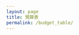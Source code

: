 ```yaml
---
layout: page
title: 預算表
permalink: /budget_table/
---
```


<script>
const base = "https://script.google.com/macros/s/AKfycbzSCXxkzsO8d_d4Bzwre3n9Hy7PaXM3G4QMiKRiLN094noMqgaq1xDKL3b-RE2eG9QotQ/exec";

const createBtn = document.createElement('button');
createBtn.textContent = 'Create Data';
createBtn.style.padding = '6px 10px';
createBtn.style.border = '1px solid #aaa';
createBtn.style.background = '#f1f1f1';
createBtn.style.borderRadius = '6px';
createBtn.style.cursor = 'pointer';
createBtn.style.marginLeft = '10px';

const deleteBtn = document.createElement('button');
deleteBtn.textContent = 'Delete Data';
deleteBtn.style.padding = '6px 10px';
deleteBtn.style.border = '1px solid #aaa';
deleteBtn.style.background = '#ffebee';
deleteBtn.style.borderRadius = '6px';
deleteBtn.style.cursor = 'pointer';
deleteBtn.style.marginLeft = '10px';

const buttonContainer = document.createElement('div');
buttonContainer.style.position = 'fixed';
buttonContainer.style.top = '20px';
buttonContainer.style.left = '20px';
buttonContainer.style.zIndex = '1000';
buttonContainer.style.backgroundColor = 'rgba(255, 255, 255, 0.9)';
buttonContainer.style.padding = '10px';
buttonContainer.style.borderRadius = '8px';
buttonContainer.style.boxShadow = '0 2px 10px rgba(0,0,0,0.1)';

buttonContainer.appendChild(createBtn);
buttonContainer.appendChild(deleteBtn);
document.body.appendChild(buttonContainer);


createBtn.addEventListener('click', function() {
  const modal = document.createElement('div');
  modal.style.position = 'fixed';
  modal.style.top = '0';
  modal.style.left = '0';
  modal.style.width = '100%';
  modal.style.height = '100%';
  modal.style.backgroundColor = 'rgba(0, 0, 0, 0.5)';
  modal.style.zIndex = '2000';
  modal.style.display = 'flex';
  modal.style.justifyContent = 'center';
  modal.style.alignItems = 'center';

  const formContainer = document.createElement('div');
  formContainer.style.backgroundColor = 'white';
  formContainer.style.padding = '30px';
  formContainer.style.borderRadius = '10px';
  formContainer.style.boxShadow = '0 4px 20px rgba(0,0,0,0.3)';
  formContainer.style.width = '400px';
  formContainer.style.maxWidth = '90vw';

  const title = document.createElement('h2');
  title.textContent = '新增資料';
  title.style.marginTop = '0';
  title.style.marginBottom = '20px';
  title.style.textAlign = 'center';
  title.style.color = '#333';

  const form = document.createElement('form');
  
  const fields = [
    { name: 'sheet', label: 'Sheet', type: 'text', placeholder: '請輸入名稱' },
    { name: 'range', label: 'Range', type: 'text', placeholder: '請輸入範圍' },
    { name: 'category', label: 'Category', type: 'text', placeholder: '請輸入類別' },
    { name: 'item', label: 'Item', type: 'text', placeholder: '請輸入項目名稱' },
    { name: 'cost', label: 'Cost', type: 'number', placeholder: '請輸入金額' },
    { name: 'note', label: 'Note', type: 'text', placeholder: '請輸入備註' }
  ];

  fields.forEach(field => {
    const fieldContainer = document.createElement('div');
    fieldContainer.style.marginBottom = '15px';

    const label = document.createElement('label');
    label.textContent = field.label + ':';
    label.style.display = 'block';
    label.style.marginBottom = '5px';
    label.style.fontWeight = 'bold';
    label.style.color = '#555';

    const input = document.createElement('input');
    input.type = field.type;
    input.name = field.name;
    input.placeholder = field.placeholder;
    input.style.width = '100%';
    input.style.padding = '8px';
    input.style.border = '1px solid #ddd';
    input.style.borderRadius = '4px';
    input.style.fontSize = '14px';
    input.required = true;

    fieldContainer.appendChild(label);
    fieldContainer.appendChild(input);
    form.appendChild(fieldContainer);
  });

  const buttonGroup = document.createElement('div');
  buttonGroup.style.display = 'flex';
  buttonGroup.style.justifyContent = 'space-between';
  buttonGroup.style.marginTop = '20px';

  const submitBtn = document.createElement('button');
  submitBtn.type = 'submit';
  submitBtn.textContent = '提交';
  submitBtn.style.padding = '10px 20px';
  submitBtn.style.backgroundColor = '#4CAF50';
  submitBtn.style.color = 'white';
  submitBtn.style.border = 'none';
  submitBtn.style.borderRadius = '4px';
  submitBtn.style.cursor = 'pointer';
  submitBtn.style.fontSize = '14px';

  const cancelBtn = document.createElement('button');
  cancelBtn.type = 'button';
  cancelBtn.textContent = '取消';
  cancelBtn.style.padding = '10px 20px';
  cancelBtn.style.backgroundColor = '#f44336';
  cancelBtn.style.color = 'white';
  cancelBtn.style.border = 'none';
  cancelBtn.style.borderRadius = '4px';
  cancelBtn.style.cursor = 'pointer';
  cancelBtn.style.fontSize = '14px';

  buttonGroup.appendChild(submitBtn);
  buttonGroup.appendChild(cancelBtn);

  form.appendChild(buttonGroup);
  formContainer.appendChild(title);
  formContainer.appendChild(form);
  modal.appendChild(formContainer);
  document.body.appendChild(modal);

    form.addEventListener('submit', async function(e) {
      e.preventDefault();
      
      const formData = new FormData(form);
      const data = {};
      for (let [key, value] of formData.entries()) {
        data[key] = value;
      }
      
      // 按照 Google Apps Script 的格式重新組織資料
      const postData = {
        name: "Add Data",  // 對應 doPost 中的操作類型
        sheet: parseInt(data.sheet) || 2,  // 確保是數字，預設為 2
        range: parseInt(data.range) || 0,  // 確保是數字，預設為 0
        category: data.category || '',
        item: data.item || '',
        cost: parseFloat(data.cost) || 0,  // 確保是數字
        note: data.note || ''
      };
      
      console.log('提交的資料:', postData);
      console.log('POST 請求 URL:', base);
      
      submitBtn.textContent = '提交中...';
      submitBtn.disabled = true;
      
      try {
        const response = await fetch(base, {
          method: "POST",
          redirect: "follow",
          keepalive: true,
          headers: {
            "Content-Type": "application/json",
          },
          body: JSON.stringify(postData)
        });
        
        console.log('回應狀態:', response.status);
        console.log('回應 headers:', response.headers);
        
        if (response.ok) {
          const result = await response.json();
          console.log('伺服器回應:', result);
          if (result.success) {
            alert('資料提交成功！' + (result.message ? '\n' + result.message : ''));
          } else {
            alert('提交失敗: ' + result.message);
          }
        } else {
          const errorText = await response.text();
          console.error('錯誤回應內容:', errorText);
          throw new Error(`HTTP error! status: ${response.status}, response: ${errorText}`);
        }
      } catch (error) {
        console.error('提交失敗:', error);
        alert('提交失敗: ' + error.message);
      } finally {
        submitBtn.textContent = '提交';
        submitBtn.disabled = false;
        
        document.body.removeChild(modal);
      }
    });

  cancelBtn.addEventListener('click', function() {
    document.body.removeChild(modal);
  });

  modal.addEventListener('click', function(e) {
    if (e.target === modal) {
      document.body.removeChild(modal);
    }
  });
});

// const res = await fetch(
//   base,
//   {
//     method: "POST",
//     redirect: "follow",
//     keepalive: true,
//     headers: {
//       "Content-Type": "text/plain;charset=utf-8",
//     },
//     body: JSON.stringify({ 
//       name: "Create Tab", 
//     })
//   }
// );
// const data = await res.json();


// const params = { name: "Show Tab Data", sheet: 2 };
// const url = `${base}?${new URLSearchParams(params)}`;
// res = await fetch(url);
// data = await res.json();




// const WEB_APP_URL =
//   'https://script.google.com/macros/s/AKfycby857iH5s40pc-1qNWqhn-76r0ZJCDlhzA9e4nG98htCtcHumCtGEEWa4CW5FpU_6nDTg/exec';
// let LAST_DATA = null;

// // New: per-section configuration
// const SECTION_CONFIG = {
//   '當月收入': {},
//   '當月支出預算': {},
//   '隔月預計支出': {},
// };

// const SECTION_HEADERS = {
//   '當月收入': ['項目', '金額', '備註'],
//   '當月支出預算': ['項目', '細節', '預算', '備註'],
//   '隔月預計支出': ['項目', '金額', '備註'],
// };


// // debounce helper for autosave
// function debounce(fn, wait) {
//   let t;
//   return function(...args) {
//     clearTimeout(t);
//     t = setTimeout(() => fn.apply(this, args), wait);
//   };
// }

// // 等待 DOM 載入完成後執行
// document.addEventListener('DOMContentLoaded', function() {
//   fetchData();
// });

// async function sendSectionUpdate(sectionTitle, headers, rows) {
//   // pick target section if remapped
//   const cfg = SECTION_CONFIG[sectionTitle];
//   const target = cfg.targetSection || sectionTitle;
//   const payload = {
//     action: 'updateSection',
//     section: target,
//     headers,
//     rows,
//   };
//   try {
//     const resp = await WEB_APP_URL, {
//       method: 'POST',
//       headers: { 'Content-Type': 'application/json' },
//       body: JSON.stringify(payload),
//       keepalive: true,
//     });
//     if (!resp.ok) throw new Error(`HTTP error! status: ${resp.status}`);
//     return await resp.json();
//   } catch (err) {
//     // 後援：避免 CORS/Preflight 問題，送出 opaque 請求
//     try {
//       await fetch(WEB_APP_URL, {
//         method: 'POST',
//         mode: 'no-cors',
//         headers: { 'Content-Type': 'application/json' },
//         body: JSON.stringify(payload),
//         keepalive: true,
//       });
//       return { ok: true, needsRefetch: true };
//     } catch (e2) {
//       throw err;
//     }
//   }
// }

// function fetchData() {
//   const container = document.getElementById('data-container');
//   if (!container) {
//     console.error('找不到 data-container 元素');
//     return;
//   }

//   container.innerHTML = '<p>正在載入記帳資料...</p>';

//   fetch(WEB_APP_URL)
//     .then((response) => {
//       if (!response.ok) {
//         throw new Error(`HTTP error! status: ${response.status}`);
//       }
//       return response.json();
//     })
//     .then((result) => {
//       if (result && result.data) {
//         LAST_DATA = result.data;
//         displayAccountingData(LAST_DATA);
//       } else {
//         throw new Error('資料格式不正確');
//       }
//     })
//     .catch((error) => {
//       console.error('載入資料時發生錯誤:', error);
//       container.innerHTML = `
//         <div style="color: red; padding: 10px; background-color: #ffe6e6; border-radius: 5px;">
//           <h3>載入失敗</h3>
//           <p>無法載入記帳資料，請稍後再試。</p>
//           <p>錯誤訊息: ${error.message}</p>
//         </div>
//       `;
//     });
// }

// function displayAccountingData(data) {
//   const container = document.getElementById('data-container');
//   if (!container) return;

//   container.innerHTML = '';

//   const mainTitle = document.createElement('h1');
//   mainTitle.textContent = '記帳資料總覽';
//   mainTitle.style.textAlign = 'center';
//   mainTitle.style.marginBottom = '30px';
//   mainTitle.style.color = '#2c3e50';
//   container.appendChild(mainTitle);

//   // 顯示當月收入
//   if (data['當月收入'] && data['當月收入'].length > 0) {
//     displaySection(container, '當月收入', data['當月收入'], 'income');
//   }
//   // 顯示當月支出
//   if (data['當月支出預算'] && data['當月支出預算'].length > 0) {
//     displaySection(container, '當月支出預算', data['當月支出預算'], 'expense');
//   }
//   // 顯示隔月預計支出
//   if (data['隔月預計支出'] && data['隔月預計支出'].length > 0) {
//     displaySection(container, '隔月預計支出', data['隔月預計支出'], 'future');
//   }
// }

// function displaySection(container, title, items, type) {
//   const cfg = SECTION_CONFIG[title];

//   const section = document.createElement('div');
//   section.className = 'accounting-section';
//   section.style.marginBottom = '30px';
//   section.style.padding = '20px';
//   section.style.borderRadius = '8px';
//   section.style.boxShadow = '0 2px 10px rgba(0,0,0,0.1)';

//   if (type === 'income') {
//     section.style.backgroundColor = '#e8f5e8';
//     section.style.borderLeft = '4px solid #27ae60';
//   } else if (type === 'expense') {
//     section.style.backgroundColor = '#ffeaea';
//     section.style.borderLeft = '4px solid #e74c3c';
//   } else {
//     section.style.backgroundColor = '#f0f8ff';
//     section.style.borderLeft = '4px solid #3498db';
//   }

//   const sectionTitle = document.createElement('h2');
//   sectionTitle.textContent = title + ' ▼';
//   sectionTitle.style.marginBottom = '15px';
//   sectionTitle.style.color = '#2c3e50';
//   sectionTitle.style.cursor = 'pointer';
//   sectionTitle.setAttribute('tabindex', '0');
//   sectionTitle.setAttribute('role', 'button');
//   sectionTitle.setAttribute('aria-expanded', 'true');
//   section.appendChild(sectionTitle);

//   const contentDiv = document.createElement('div');
//   contentDiv.style.display = 'block';

//   // 工具列
//   const controlsDiv = document.createElement('div');
//   controlsDiv.style.display = 'flex';
//   controlsDiv.style.gap = '8px';
//   controlsDiv.style.margin = '8px 0 12px 0';
//   controlsDiv.style.flexWrap = 'wrap';

//   const undoBtn = document.createElement('button');
//   undoBtn.textContent = 'Undo';
//   undoBtn.style.padding = '6px 10px';
//   undoBtn.style.border = '1px solid #aaa';
//   undoBtn.style.background = '#f1f1f1';
//   undoBtn.style.borderRadius = '6px';
//   undoBtn.style.cursor = 'pointer';

//   const redoBtn = document.createElement('button');
//   redoBtn.textContent = 'Redo';
//   redoBtn.style.padding = '6px 10px';
//   redoBtn.style.border = '1px solid #3498db';
//   redoBtn.style.background = '#e3f2fd';
//   redoBtn.style.borderRadius = '6px';
//   redoBtn.style.cursor = 'pointer';

//   const autosaveHint = document.createElement('span');
//   autosaveHint.textContent = '';
//   autosaveHint.style.alignSelf = 'center';
//   autosaveHint.style.color = '#666';

//   // 只有可編輯區塊顯示增刪、取消、儲存
//   controlsDiv.appendChild(undoBtn);
//   controlsDiv.appendChild(redoBtn);
//   controlsDiv.appendChild(autosaveHint);
//   contentDiv.appendChild(controlsDiv);


//    // 卡片容器
//    const cardContainer = document.createElement('div');
//    cardContainer.style.width = '100%';
//    cardContainer.style.overflowX = 'auto';
//    cardContainer.style.border = '1px solid #ddd';
//    cardContainer.style.borderRadius = '4px';

// //   // const thead = document.createElement('thead');
// //   // const headerRow = document.createElement('tr');
// //   const headers = (items.length > 0)
// //   ? Object.keys(items[0])
// //   : (SECTION_HEADERS[title]);

// //   // headers.forEach(header => {
// //   //   const th = document.createElement('th');
// //   //   th.textContent = header;
// //   //   th.style.padding = '12px 15px';
// //   //   th.style.textAlign = 'left';
// //   //   th.style.borderBottom = '2px solid #ddd';
// //   //   th.style.backgroundColor = '#f8f9fa';
// //   //   th.style.whiteSpace = 'nowrap';
// //   //   th.style.minWidth = '80px';
// //   //   if (header.includes('金額') || header.includes('預算')) {
// //   //     th.style.width = '100px'; th.style.textAlign = 'right';
// //   //   } else if (header.includes('項目')) {
// //   //     th.style.width = '150px';
// //   //   } else if (header.includes('細節') || header.includes('備註')) {
// //   //     th.style.width = '200px'; th.style.whiteSpace = 'normal';
// //   //   } else {
// //   //     th.style.width = '120px';
// //   //   }
// //   //   headerRow.appendChild(th);
// //   // });
// //   // thead.appendChild(headerRow);


// //   // const tbody = document.createElement('tbody');
// //   let contentRows = []
// //   items.forEach((item) => {
// //     const row = [];
// //     headers.forEach(header => {
// //       const cell = {};
// //       cell['textContent'] = item[header] || '';
// //       cell['style'] = {
// //         padding: '10px 15px',
// //         borderBottom: '1px solid #ddd',
// //         verticalAlign: 'top',
// //         fontSize: '14px',
// //         fontFamily: '-apple-system, BlinkMacSystemFont, "Segoe UI", Roboto, sans-serif',
// //         contentEditable: 'true',
// //         outline: '1px dashed rgba(0,0,0,0.2)',
// //         backgroundColor: 'rgba(255,255,0,0.06)',
// //       };
// //       if (header.includes('金額') || header.includes('預算')) {
// //         cell['style']['fontWeight'] = 'bold';
// //         cell['style']['textAlign'] = 'right';
// //         cell['style']['fontFamily'] = 'monospace';
// //         if (type === 'income') {
// //           cell['style']['color'] = '#27ae60';
// //         } else if (type === 'expense') {
// //           cell['style']['color'] = '#e74c3c';
// //         }
// //       } else if (header.includes('細節') || header.includes('備註')) {
// //         cell['style']['whiteSpace'] = 'normal';
// //         cell['style']['maxWidth'] = '200px';
// //         cell['style']['lineHeight'] = '1.4';
// //       }
// //       row.push(cell);
// //     });
// //     contentRows.push(row);
// //   });

// //   // const tfoot = document.createElement('tfoot');
// //   // const totalRow = document.createElement('tr');
// //   // totalRow.style.backgroundColor = '#f8f9fa';
// //   // totalRow.style.fontWeight = 'bold';
// //   // headers.forEach((header, i) => {
// //   //   const td = document.createElement('td');
// //   //   td.style.padding = '10px 15px';
// //   //   td.style.borderTop = '2px solid #aaa';
// //   //   td.style.fontWeight = 'bold';
// //   //   td.style.fontSize = '14px';
// //   //   td.style.fontFamily = '-apple-system, BlinkMacSystemFont, "Segoe UI", Roboto, sans-serif';
// //   //   if (i === 0) {
// //   //     td.textContent = '總計';
// //   //   } else if (header.includes('金額') || header.includes('預算')) {
// //   //     td.style.textAlign = 'right';
// //   //     td.style.fontFamily = 'monospace';
// //   //     td.dataset.totalFor = header;
// //   //   } else {
// //   //     td.textContent = '';
// //   //   }
// //   //   totalRow.appendChild(td);
// //   // });
// //   // tfoot.appendChild(totalRow);

// //   // function recalcTotals() {
// //   //   headers.forEach((header) => {
// //   //     if (header.includes('金額') || header.includes('預算')) {
// //   //       let sum = 0;
// //   //       contentRows.forEach(row => {
// //   //         const idx = headers.indexOf(header);
// //   //         const cell = row[idx];
// //   //         const num = parseFloat((cell?.innerText || '').replace(/[^\d.-]/g, '')) || 0;
// //   //         sum += num;
// //   //       });
// //   //       // const totalCell = totalRow.children[headers.indexOf(header)];
// //   //       // if (totalCell) totalCell.textContent = sum.toLocaleString();
// //   //     }
// //   //   });
// //   // }
// //   // setTimeout(recalcTotals, 0);

// //   // History (Undo/Redo)
// //   let historyStack = [];
// //   let futureStack = [];
// //   let lastSnapshot = getSnapshot();

// //   function getSnapshot() {
// //     const rows = [];
// //     contentRows.forEach(row => {
// //       const obj = {};
// //       const cells = row;
// //       headers.forEach((h, i) => {
// //         obj[h] = (cells[i]?.innerText || '').trim();
// //       });
// //       rows.push(obj);
// //     });
// //     return rows;
// //   }
// //   function applySnapshot(snapshot) {
// //     // Rebuild tbody to match snapshot length
// //     contentRows = [];
// //     snapshot.forEach((rowObj) => {
// //       const row = [];
// //       headers.forEach(h => {
// //         const cell = {};
// //         cell['textContent'] = rowObj[h] || '';
// //         cell['style'] = {
// //           padding: '10px 15px',
// //           borderBottom: '1px solid #ddd',
// //           verticalAlign: 'top',
// //           fontSize: '14px',
// //           fontFamily: '-apple-system, BlinkMacSystemFont, "Segoe UI", Roboto, sans-serif',
// //           contentEditable: 'true',
// //           outline: '1px dashed rgba(0,0,0,0.2)',
// //           backgroundColor: 'rgba(255,255,0,0.06)',
// //         };  
// //         row.push(cell);
// //       });
// //       contentRows.push(row);
// //     });
// //     // recalcTotals();
// //   }

// //   // Input: push previous state to history, clear future, autosave
// //   cardContainer.addEventListener('input', () => {
// //     historyStack.push(lastSnapshot);
// //     futureStack = [];
// //     lastSnapshot = getSnapshot();
// //   });

// //   undoBtn.addEventListener('click', () => {
// //     if (historyStack.length === 0) return;
// //     const current = getSnapshot();
// //     const prev = historyStack.pop();
// //     futureStack.push(current);
// //     applySnapshot(prev);
// //     lastSnapshot = getSnapshot();
// //     autosaveHint.textContent = '自動儲存中...';
// //     debouncedAutosave();
// //   });

// //   redoBtn.addEventListener('click', () => {
// //     if (futureStack.length === 0) return;
// //     const current = getSnapshot();
// //     const next = futureStack.pop();
// //     historyStack.push(current);
// //     applySnapshot(next);
// //     lastSnapshot = getSnapshot();
// //     autosaveHint.textContent = '自動儲存中...';
// //     debouncedAutosave();
// //   });

// //   contentDiv.appendChild(cardContainer);

// //   // 手機端觸控優化 - 在表格容器添加到DOM後執行
// //   if (window.innerWidth < 768 && touchHint) {
// //     try {
// //       // 確保表格容器已經有父節點
// //       if (cardContainer.parentNode) {
// //         cardContainer.parentNode.insertBefore(touchHint, cardContainer);
        
// //         // 檢測觸控滾動
// //         let isScrolling = false;
// //         cardContainer.addEventListener('scroll', () => {
// //           if (!isScrolling) {
// //             isScrolling = true;
// //             touchHint.style.display = 'block';
// //             setTimeout(() => {
// //               touchHint.style.display = 'none';
// //               isScrolling = false;
// //             }, 2000);
// //           }
// //         });
        
// //         // 添加觸控手勢支援
// //         let startX = 0;
// //         let startY = 0;
        
// //         cardContainer.addEventListener('touchstart', (e) => {
// //           startX = e.touches[0].clientX;
// //           startY = e.touches[0].clientY;
// //         });
        
// //         cardContainer.addEventListener('touchmove', (e) => {
// //           if (!startX || !startY) return;
          
// //           const deltaX = e.touches[0].clientX - startX;
// //           const deltaY = e.touches[0].clientY - startY;
          
// //           // 水平滑動優先
// //           if (Math.abs(deltaX) > Math.abs(deltaY)) {
// //             e.preventDefault();
// //           }
// //         });
// //       }
// //     } catch (error) {
// //       console.warn('觸控優化功能載入失敗:', error);
// //     }
// //   }

// //   // 一律使用卡片視圖：隱藏表格容器並建立卡片視圖（與表格資料同步）
// //   cardContainer.style.display = 'none';

// //   let cardsDiv = null;
// //   function renderCardsFromSnapshot() {
// //     if (cardsDiv) cardsDiv.remove();
// //     cardsDiv = document.createElement('div');
// //     cardsDiv.className = 'card-view';

// //     const snapshot = getSnapshot();
// //     snapshot.forEach((rowObj, rowIndex) => {
// //       const card = document.createElement('div');
// //       card.className = 'card';

// //       headers.forEach((h) => {
// //         const row = document.createElement('div');
// //         row.className = 'card-row';

// //         const k = {};
// //         k.className = 'card-label';
// //         k.textContent = h;

// //         const v = {};
// //         v.className = 'card-value';
// //         v.textContent = rowObj[h] || '';

// //         // 允許編輯並同步回表格
// //         v.contentEditable = 'true';
// //         v.addEventListener('input', () => {
// //           const cellIndex = headers.indexOf(h);
// //           const targetRow = contentRows[rowIndex];
// //           if (targetRow && targetRow[cellIndex]) {
// //             // Redo the input event since we no longer have table structure
// //           }
// //         });

// //         if (h.includes('金額') || h.includes('預算')) {
// //           v.classList.add('amount');
// //           if (type === 'income') v.classList.add('income');
// //           if (type === 'expense') v.classList.add('expense');
// //         }

// //         row.push(k);
// //         row.push(v);
// //         card.appendChild(row);
// //       });

// //       cardsDiv.appendChild(card);
// //     });

// //     contentDiv.appendChild(cardsDiv);
// //   }

// //   // 初次渲染卡片
// //   renderCardsFromSnapshot();

// //   section.appendChild(contentDiv);
// //   container.appendChild(section);

// //   // 事件：新增列
// //   addBudgetBtn.addEventListener('click', () => {
// //   const newRow = [];
// //   const headersForSection = SECTION_HEADERS[title] || headers;
// //   headersForSection.forEach(header => {
// //     const cell = {};
// //     cell['textContent'] = '';
// //     cell['style'] = {
// //       padding: '10px 15px',
// //       borderBottom: '1px solid #ddd',
// //       verticalAlign: 'top',
// //       fontSize: '14px',
// //       fontFamily: '-apple-system, BlinkMacSystemFont, "Segoe UI", Roboto, sans-serif',
// //       contentEditable: 'true',
// //       outline: '1px dashed rgba(0,0,0,0.2)',
// //       backgroundColor: 'rgba(255,255,0,0.06)',
// //     };
// //     newRow.push(cell);
// //   });

// //     // push history before modifying DOM snapshot reference
// //     historyStack.push(lastSnapshot);
// //     futureStack = [];
// //     lastSnapshot = getSnapshot();
// //   });

// //   // 事件：刪除列
// //   deleteBudgetBtn.addEventListener('click', () => {
// //     const rows = contentRows;
// //     if (rows.length > 0) {
// //       historyStack.push(lastSnapshot);
// //       futureStack = [];
// //       const lastRow = rows[rows.length - 1];
// //       lastRow.forEach(cell => {
// //         cell.remove();
// //       });
// //       // recalcTotals();
// //       lastSnapshot = getSnapshot();
// //     }
// //   });

// //   // Autosave on idle (1.5s debounce)
// //   const debouncedAutosave = debounce(() => {
// //     autosaveHint.textContent = '自動儲存中...';
// //     // reuse sendSectionUpdate using current snapshot
// //     const rows = getSnapshot();
// //     sendSectionUpdate(title, headers, rows).then(() => {
// //       autosaveHint.textContent = '已自動儲存';
// //       setTimeout(() => (autosaveHint.textContent = ''), 1500);
// //     }).catch(() => {
// //       autosaveHint.textContent = '自動儲存失敗';
// //       setTimeout(() => (autosaveHint.textContent = ''), 2000);
// //     });
// //   }, 1500);
// //   cardContainer.addEventListener('input', debouncedAutosave);

// //   // 收合/展開
// //   sectionTitle.addEventListener('click', function() {
// //     if (contentDiv.style.display === 'none') {
// //       contentDiv.style.display = 'block';
// //       sectionTitle.textContent = title + ' ▼';
// //       sectionTitle.setAttribute('aria-expanded', 'true');
// //     } else {
// //       contentDiv.style.display = 'none';
// //       sectionTitle.textContent = title + ' ▲';
// //       sectionTitle.setAttribute('aria-expanded', 'false');
// //     }
// //   });
// //   sectionTitle.addEventListener('keydown', function(e) {
// //     if (e.key === 'Enter' || e.key === ' ') {
// //       sectionTitle.click();
// //     }
// //   });
// // }
</script>

